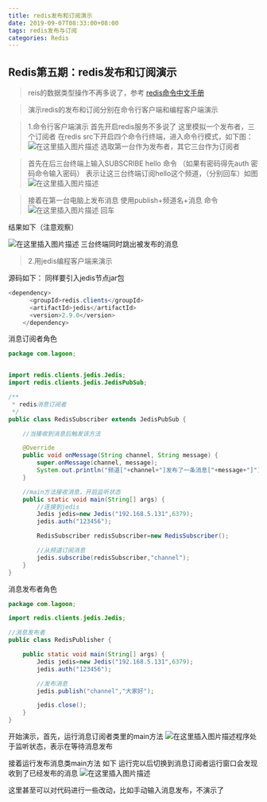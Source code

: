 ```yaml
---
title: redis发布和订阅演示
date: 2019-09-07T08:33:00+08:00
tags: redis发布与订阅
categories: Redis
---
```

<meta name="referrer" content="no-referrer" />

## Redis第五期：redis发布和订阅演示
>
>reis的数据类型操作不再多说了，参考 <a href="http://redisdoc.com/">redis命令中文手册</a>

>演示redis的发布和订阅分别在命令行客户端和编程客户端演示

>1.命令行客户端演示
>首先开启redis服务不多说了
>这里模拟一个发布者，三个订阅者
>在redis src下开启四个命令行终端，进入命令行模式，如下图：
>![在这里插入图片描述](https://img-blog.csdnimg.cn/20190329233947818.png?x-oss-process=image/watermark,type_ZmFuZ3poZW5naGVpdGk,shadow_10,text_aHR0cHM6Ly9ibG9nLmNzZG4ubmV0L3FxXzQwOTQ4Nzk1,size_16,color_FFFFFF,t_70)
>选取第一台作为发布者，其它三台作为订阅者

>首先在后三台终端上输入SUBSCRIBE hello 命令
>（如果有密码得先auth 密码命令输入密码）
>表示让这三台终端订阅hello这个频道，（分别回车）如图
>![在这里插入图片描述](https://img-blog.csdnimg.cn/20190329234545918.png?x-oss-process=image/watermark,type_ZmFuZ3poZW5naGVpdGk,shadow_10,text_aHR0cHM6Ly9ibG9nLmNzZG4ubmV0L3FxXzQwOTQ4Nzk1,size_16,color_FFFFFF,t_70)

>接着在第一台电脑上发布消息
>使用publish+频道名+消息  命令
![在这里插入图片描述](https://img-blog.csdnimg.cn/20190329234646291.png?x-oss-process=image/watermark,type_ZmFuZ3poZW5naGVpdGk,shadow_10,text_aHR0cHM6Ly9ibG9nLmNzZG4ubmV0L3FxXzQwOTQ4Nzk1,size_16,color_FFFFFF,t_70)
回车

结果如下（注意观察）

![在这里插入图片描述](https://img-blog.csdnimg.cn/20190329234801733.png?x-oss-process=image/watermark,type_ZmFuZ3poZW5naGVpdGk,shadow_10,text_aHR0cHM6Ly9ibG9nLmNzZG4ubmV0L3FxXzQwOTQ4Nzk1,size_16,color_FFFFFF,t_70)
三台终端同时跳出被发布的消息

>2.用jedis编程客户端来演示

源码如下：
同样要引入jedis节点jar包

```java
<dependency>
      <groupId>redis.clients</groupId>
      <artifactId>jedis</artifactId>
      <version>2.9.0</version>
    </dependency>
```

消息订阅者角色

```java
package com.lagoon;


import redis.clients.jedis.Jedis;
import redis.clients.jedis.JedisPubSub;

/**
 * redis消息订阅者
 */
public class RedisSubscriber extends JedisPubSub {

    //当接收到消息后触发该方法

    @Override
    public void onMessage(String channel, String message) {
        super.onMessage(channel, message);
        System.out.println("频道["+channel+"]发布了一条消息["+message+"]");
    }

    //main方法接收消息，开启监听状态
    public static void main(String[] args) {
        //连接到jedis
        Jedis jedis=new Jedis("192.168.5.131",6379);
        jedis.auth("123456");

        RedisSubscriber redisSubscriber=new RedisSubscriber();

        //从频道订阅消息
        jedis.subscribe(redisSubscriber,"channel");
    }
}

```

消息发布者角色

```java
package com.lagoon;

import redis.clients.jedis.Jedis;

//消息发布者
public class RedisPublisher {

    public static void main(String[] args) {
        Jedis jedis=new Jedis("192.168.5.131",6379);
        jedis.auth("123456");

        //发布消息
        jedis.publish("channel","大家好");

        jedis.close();
    }
}

```

开始演示，首先，运行消息订阅者类里的main方法
![在这里插入图片描述](https://img-blog.csdnimg.cn/20190329235112562.png?x-oss-process=image/watermark,type_ZmFuZ3poZW5naGVpdGk,shadow_10,text_aHR0cHM6Ly9ibG9nLmNzZG4ubmV0L3FxXzQwOTQ4Nzk1,size_16,color_FFFFFF,t_70)程序处于监听状态，表示在等待消息发布

接着运行发布消息类main方法
如下
运行完以后切换到消息订阅者运行窗口会发现收到了已经发布的消息
![在这里插入图片描述](https://img-blog.csdnimg.cn/20190329235252436.png?x-oss-process=image/watermark,type_ZmFuZ3poZW5naGVpdGk,shadow_10,text_aHR0cHM6Ly9ibG9nLmNzZG4ubmV0L3FxXzQwOTQ4Nzk1,size_16,color_FFFFFF,t_70)

这里甚至可以对代码进行一些改动，比如手动输入消息发布，不演示了
